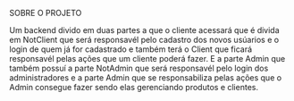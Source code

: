 SOBRE O PROJETO

Um backend divido em duas partes a que o cliente acessará que é divida em NotClient que será responsavél pelo cadastro dos novos usúarios e o login de quem já for cadastrado e também terá o Client que ficará responsavél pelas ações que um cliente poderá fazer. E a parte Admin que também possuí a parte NotAdmin que será responsavél pelo login dos administradores e a parte Admin que se responsabiliza pelas ações que o Admin consegue fazer  sendo elas gerenciando produtos e clientes.


